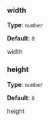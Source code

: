 ### width

**Type**: `number`

**Default**: `0`

width

### height

**Type**: `number`

**Default**: `0`

height
